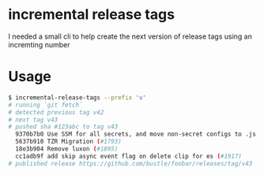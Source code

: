 # incremental release tags

I needed a small cli to help create the next version of release tags using an incremting number

# Usage

```bash
$ incremental-release-tags --prefix 'v'
# running `git fetch`
# detected previous tag v42
# next tag v43
# pushed sha #123abc to tag v43
  9370b7b0 Use SSM for all secrets, and move non-secret configs to .js files (#1919)
  5637b910 TZR Migration (#1793)
  18e3b904 Remove luxon (#1895)
  cc1adb9f add skip async event flag on delete clip for es (#1917)
# published release https://github.com/bustle/foobar/releases/tag/v43
```

